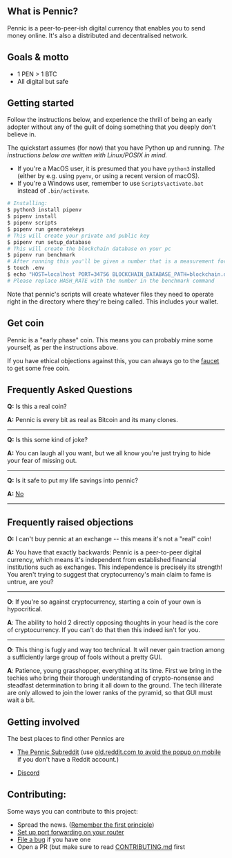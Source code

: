 ## What is Pennic?

Pennic is a peer-to-peer-ish digital currency that enables you to send money
online. It's also a distributed and decentralised network.

## Goals & motto

- 1 PEN > 1 BTC
- All digital but safe

## Getting started

Follow the instructions below, and experience the thrill of being an early
adopter without any of the guilt of doing something that you deeply don't
believe in.

The quickstart assumes (for now) that you have Python up and running. _The instructions below are written with
Linux/POSIX in mind._

- If you're a MacOS user, it is presumed that you have `python3` installed (either by e.g. using `pyenv`, or using a recent version of macOS).
- If you're a Windows user, remember to use `Scripts\activate.bat` instead of `.bin/activate`.

```bash
# Installing:
$ python3 install pipenv
$ pipenv install
$ pipenv scripts
$ pipenv run generatekeys
# This will create your private and public key
$ pipenv run setup_database
# This will create the blockchain database on your pc
$ pipenv run benchmark
# After running this you'll be given a number that is a measurement for how many hashes percycle gives you the best performance
$ touch .env
$ echo "HOST=localhost PORT=34756 BLOCKCHAIN_DATABASE_PATH=blockchain.db HASH_RATE=5500 DEVELOPMENT=1 RECENT_NODES_FILE_PATH=recent_nodes.json NODES_ASK_LIMIT=10" | tr " " "\n" >> .env
# Please replace HASH_RATE with the number in the benchmark command
```

Note that pennic's scripts will create whatever files they need to operate
right in the directory where they're being called. This includes your wallet.

## Get coin

Pennic is a "early phase" coin. This means you can probably mine some yourself, as per the instructions above.

If you have ethical objections against this, you can always go to the
[faucet](https://github.com/pooriaahmadi/pennic/issues/1) to get some free coin.

## Frequently Asked Questions

**Q:** Is this a real coin?

**A:** Pennic is every bit as real as Bitcoin and its many clones.

---

**Q:** Is this some kind of joke?

**A:** You can laugh all you want, but we all know you're just trying to hide your fear of missing out.

---

**Q:** Is it safe to put my life savings into pennic?

**A:** [No](https://github.com/pooriaahmadi/pennic/blob/main/docs/security.md)

---

## Frequently raised objections

**O:** I can't buy pennic at an exchange -- this means it's not a "real" coin!

**A:** You have that exactly backwards: Pennic is a peer-to-peer digital currency, which means it's independent from
established financial institutions such as exchanges. This independence is precisely its strength! You aren't
trying to suggest that cryptocurrency's main claim to fame is untrue, are you?

---

**O**: If you're so against cryptocurrency, starting a coin of your own is hypocritical.

**A**: The ability to hold 2 directly opposing thoughts in your head is the core of cryptocurrency. If you can't do that
then this indeed isn't for you.

---

**O**: This thing is fugly and way too technical. It will never gain traction among a sufficiently large group of fools
without a pretty GUI.

**A**: Patience, young grasshopper, everything at its time. First we bring in the techies who bring their thorough
understanding of crypto-nonsense and steadfast determination to bring it all down to the ground. The tech
illiterate are only allowed to join the lower ranks of the pyramid, so that GUI must wait a bit.

## Getting involved

The best places to find other Pennics are

- [The Pennic Subreddit](https://www.reddit.com/r/pennic/) (use [old.reddit.com to avoid the popup on
  mobile](https://old.reddit.com/r/pennic/) if you don't have a Reddit account.)

- [Discord](https://discord.gg/SsyE7QCcTJ)

## Contributing:

Some ways you can contribute to this project:

- Spread the news. ([Remember the first principle](https://github.com/pooriaahmadi/pennic/blob/main/docs/philosophy/principles.md))
- [Set up port forwarding on your router](https://github.com/pooriaahmadi/pennic/blob/main/docs/port-forwarding.md)
- [File a bug](https://github.com/pooriaahmadi/pennic/issues/new) if you have one
- Open a PR (but make sure to read
  [CONTRIBUTING.md](https://github.com/pooriaahmadi/pennic/blob/main/CONTRIBUTING.md) first
